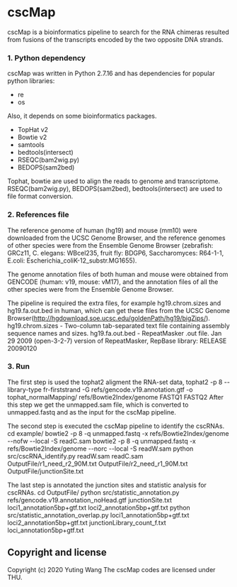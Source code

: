 # cscMap
cscMap is a bioinformatics pipeline to search for the RNA chimeras resulted from fusions of the transcripts encoded by the two opposite DNA strands.
### 1. Python dependency
cscMap was written in Python 2.7.16 and has dependencies for popular python libraries:

* re
* os

Also, it depends on some bioinformatics packages.

* TopHat v2
* Bowtie v2
* samtools
* bedtools(intersect)
* RSEQC(bam2wig.py)
* BEDOPS(sam2bed)

Tophat, bowtie are used to align the reads to genome and transcriptome.
RSEQC(bam2wig.py), BEDOPS(sam2bed), bedtools(intersect) are used to file format conversion.

### 2. References file
The reference genome of human (hg19) and mouse (mm10) were downloaded from the UCSC Genome Browser, and the reference genomes of other species were from the Ensemble Genome Browser (zebrafish: GRCz11, C. elegans: WBcel235, fruit fly: BDGP6, Saccharomyces: R64-1-1, E.coli: Escherichia_coliK-12_substr.MG1655). 

The genome annotation files of both human and mouse were obtained from GENCODE (human: v19, mouse: vM17), and the annotation files of all the other species were from the Ensemble Genome Browser. 

The pipeline is required the extra files, for example hg19.chrom.sizes and hg19.fa.out.bed in human, which can get these files from the UCSC Genome Browser(http://hgdownload.soe.ucsc.edu/goldenPath/hg19/bigZips/).
hg19.chrom.sizes - Two-column tab-separated text file containing assembly sequence names and sizes.
hg19.fa.out.bed - RepeatMasker .out file. Jan 29 2009 (open-3-2-7) version of RepeatMasker, RepBase library: RELEASE 20090120

### 3. Run
The first step is used the tophat2 aligment the RNA-set data, 
	tophat2 -p 8 --library-type fr-firststrand -G refs/gencode.v19.annotation.gtf -o tophat_normalMapping/ refs/Bowtie2Index/genome FASTQ1 FASTQ2
After this step we get the unmapped.sam file, which is converted to unmapped.fastq and as the input for the cscMap pipeline.

The second step is executed the cscMap pipeline to identify the cscRNAs.
	cd example/
	bowtie2 -p 8 -q unmapped.fastq -x refs/Bowtie2Index/genome --nofw --local -S readC.sam
	bowtie2 -p 8 -q unmapped.fastq -x refs/Bowtie2Index/genome --norc --local -S readW.sam
	python src/cscRNA_identify.py readW.sam readC.sam OutputFile/r1_need_r2_90M.txt OutputFile/r2_need_r1_90M.txt OutputFile/junctionSite.txt

The last step is annotated the junction sites and statistic analysis for cscRNAs.
	cd OutputFile/
	python src/statistic_annotation.py refs/gencode.v19.annotation_noHead.gtf junctionSite.txt loci1_annotation5bp+gtf.txt loci2_annotation5bp+gtf.txt
	python src/statistic_annotation_overlap.py loci1_annotation5bp+gtf.txt loci2_annotation5bp+gtf.txt junctionLibrary_count_f.txt loci_annotation5bp+gtf.txt

## Copyright and license
Copyright (c) 2020 Yuting Wang
The cscMap codes are licensed under THU.


